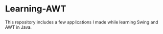 # Learning-AWT
This repository includes a few applications I made while learning Swing and AWT in Java.

